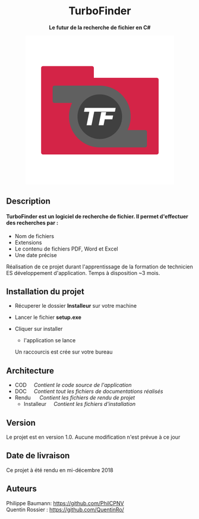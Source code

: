 
<div align="center">

# TurboFinder

**Le futur de la recherche de fichier en C#**

<p align="center">
  <img src="https://raw.githubusercontent.com/PhilCPNV/MAW_filefinder_QRR_PBN/master/DOC/img/logo/lgo22.png" width="400">

</p>
</div>

## Description  

#### TurboFinder est un logiciel de recherche de fichier. Il permet d'effectuer des recherches par :
-	Nom de fichiers
-	Extensions
-	Le contenu de fichiers PDF, Word et Excel
-	Une date précise

Réalisation de ce projet durant l'apprentissage de la formation de technicien ES développement d'application. Temps à disposition ~3 mois.

## Installation du projet
- Récuperer le dossier **Installeur** sur votre machine
- Lancer le fichier **setup.exe**
- Cliquer sur installer
  - l'application se lance

  Un raccourcis est crée sur votre bureau

## Architecture
- COD &nbsp;&nbsp;&nbsp;&nbsp;*Contient le code source de l'application*
- DOC &nbsp;&nbsp;&nbsp;&nbsp;*Contient tout les fichiers de documentations réalisés*
- Rendu &nbsp;&nbsp;&nbsp;&nbsp;  *Contient les fichiers de rendu de projet*
	- Installeur &nbsp;&nbsp;&nbsp;&nbsp;*Contient les fichiers d'installation*

## Version
Le projet est en version 1.0. Aucune modification n'est prévue à ce jour

## Date de livraison
Ce projet à été rendu en mi-décembre 2018

## Auteurs
Philippe Baumann: https://github.com/PhilCPNV <br>
Quentin Rossier : https://github.com/QuentinRo/
